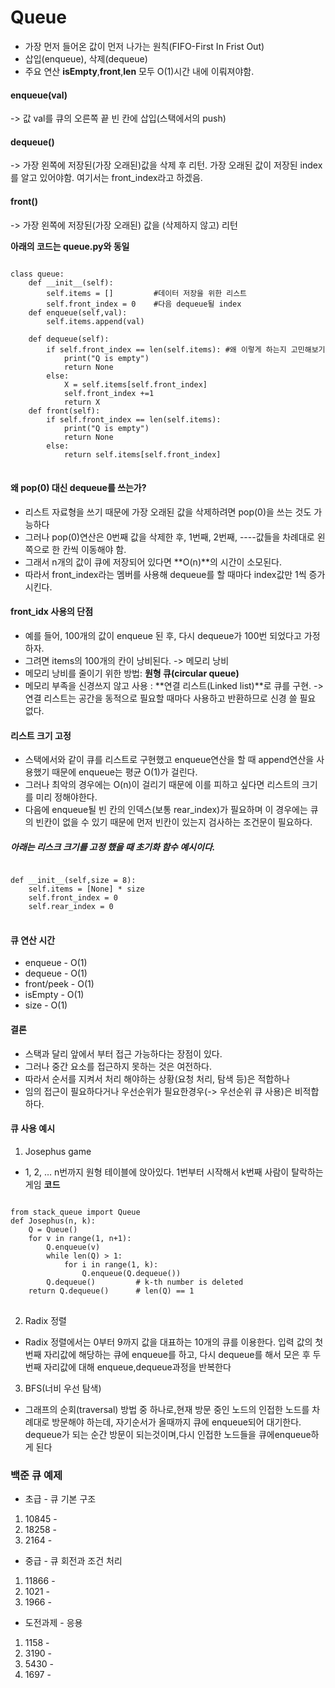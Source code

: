 # Queue

- 가장 먼저 들어온 값이 먼저 나가는 원칙(FIFO-First In Frist Out)
- 삽입(enqueue), 삭제(dequeue)
- 주요 연산 **isEmpty**,**front**,**len** 모두 O(1)시간 내에 이뤄져야함.

#### enqueue(val)
-> 값 val를 큐의 오른쪽 끝 빈 칸에 삽입(스택에서의 push)

#### dequeue()
-> 가장 왼쪽에 저장된(가장 오래된)값을 삭제 후 리턴. 가장 오래된 값이 저장된
index를 알고 있어야함. 여기서는 front_index라고 하겠음.

#### front()
-> 가장 왼쪽에 저장된(가장 오래된) 값을 (삭제하지 않고) 리턴

**아래의 코드는 queue.py와 동일**

<pre>
<code>
class queue:
    def __init__(self):
        self.items = []         #데이터 저장을 위한 리스트
        self.front_index = 0    #다음 dequeue될 index
    def enqueue(self,val):
        self.items.append(val)

    def dequeue(self):
        if self.front_index == len(self.items): #왜 이렇게 하는지 고민해보기
            print("Q is empty")
            return None
        else:
            X = self.items[self.front_index]
            self.front_index +=1
            return X
    def front(self):
        if self.front_index == len(self.items):
            print("Q is empty")
            return None
        else:
            return self.items[self.front_index]
</code>
</pre>

#### 왜 pop(0) 대신 dequeue를 쓰는가?
- 리스트 자료형을 쓰기 때문에 가장 오래된 값을 삭제하려면 pop(0)을 쓰는 것도 가능하다
- 그러나 pop(0)연산은 0번째 값을 삭제한 후, 1번째, 2번째, ----값들을 차례대로 왼쪽으로 한 칸씩 이동해야 함.
- 그래서 n개의 값이 큐에 저장되어 있다면 **O(n)**의 시간이 소모된다.
- 따라서 front_index라는 멤버를 사용해 dequeue를 할 때마다 index값만 1씩 증가시킨다.


#### front_idx 사용의 단점
- 예를 들어, 100개의 값이 enqueue 된 후, 다시 dequeue가 100번 되었다고 가정하자.
- 그려면 items의 100개의 칸이 낭비된다. -> 메모리 낭비
- 메모리 낭비를 줄이기 위한 방법: **원형 큐(circular queue)**
- 메모리 부족을 신경쓰지 않고 사용 : **연결 리스트(Linked list)**로 큐를 구현.
  -> 연결 리스트는 공간을 동적으로 필요할 때마다 사용하고 반환하므로 신경 쓸 필요 없다.

#### 리스트 크기 고정
- 스택에서와 같이 큐를 리스트로 구현했고 enqueue연산을 할 때 append연산을 사용했기 때문에
enqueue는 평균 O(1)가 걸린다.
- 그러나 최악의 경우에는 O(n)이 걸리기 때문에 이를 피하고 싶다면 리스트의 크기를 미리 정해야한다.
- 다음에 enqueue될 빈 칸의 인덱스(보통 rear_index)가 필요하며 이 경우에는 큐의 빈칸이 없을 수 있기 때문에
먼저 빈칸이 있는지 검사하는 조건문이 필요하다.

##### 아래는 리스크 크기를 고정 했을 때 초기화 함수 예시이다.
<pre>
<code>
def __init__(self,size = 8):
    self.items = [None] * size
    self.front_index = 0
    self.rear_index = 0
</code>
</pre>

#### 큐 연산 시간
- enqueue - O(1)
- dequeue - O(1)
- front/peek - O(1)
- isEmpty - O(1)
- size - O(1)

#### 결론
- 스택과 달리 앞에서 부터 접근 가능하다는 장점이 있다.
- 그러나 중간 요소를 접근하지 못하는 것은 여전하다.
- 따라서 순서를 지켜서 처리 해야하는 상황(요청 처리, 탐색 등)은 적합하나
- 임의 접근이 필요하다거나 우선순위가 필요한경우(-> 우선순위 큐 사용)은 비적합하다.


#### 큐 사용 예시
1. Josephus game
- 1, 2, … n번까지 원형 테이블에 앉아있다. 1번부터 시작해서 k번째 사람이 탈락하는 게임
**코드**
<pre>
<code>
from stack_queue import Queue
def Josephus(n, k):
    Q = Queue()
    for v in range(1, n+1):
        Q.enqueue(v)
        while len(Q) > 1:
            for i in range(1, k):
                Q.enqueue(Q.dequeue())
        Q.dequeue()         # k-th number is deleted
    return Q.dequeue()      # len(Q) == 1
</code>
</pre>
2. Radix 정렬
- Radix 정렬에서는 0부터 9까지 값을 대표하는 10개의 큐를 이용한다.
입력 값의 첫번째 자리값에 해당하는 큐에 enqueue를 하고, 다시 dequeue를 해서
모은 후 두번째 자리값에 대해 enqueue,dequeue과정을 반복한다
3. BFS(너비 우선 탐색)
- 그래프의 순회(traversal) 방법 중 하나로,현재 방문 중인 노드의 인접한
노드를 차례대로 방문해야 하는데, 자기순서가 올때까지 큐에 enqueue되어 
대기한다. dequeue가 되는 순간 방문이 되는것이며,다시 인접한 노드들을
큐에enqueue하게 된다

### 백준 큐 예제
- 초급 - 큐 기본 구조
1. 10845 -
2. 18258 -
3. 2164  -

- 중급 - 큐 회전과 조건 처리
1. 11866 -
2. 1021  -
3. 1966  -

- 도전과제 - 응용
1. 1158 -
2. 3190 -
3. 5430 -
4. 1697 -